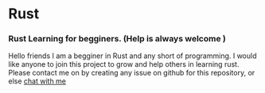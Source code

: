# Rust
### Rust Learning for begginers. (Help is always welcome )
 
 Hello friends I am a begginer in Rust and any short of programming.
 I would like anyone to join this project to grow and help others in learning rust. Please contact me on by creating any issue on github for this repository, or else [chat with me] 
 
 [//]: #
 [chat with me]:<https://api.whatsapp.com/send?phone=919974009509&text=HeyIwouldliketocontributeongithub!>
